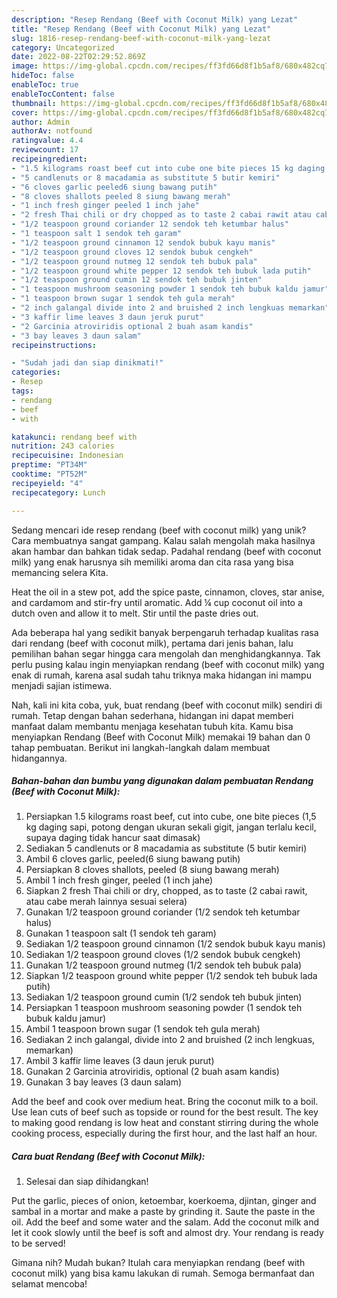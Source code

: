 ```yaml
---
description: "Resep Rendang (Beef with Coconut Milk) yang Lezat"
title: "Resep Rendang (Beef with Coconut Milk) yang Lezat"
slug: 1816-resep-rendang-beef-with-coconut-milk-yang-lezat
category: Uncategorized
date: 2022-08-22T02:29:52.869Z
image: https://img-global.cpcdn.com/recipes/ff3fd66d8f1b5af8/680x482cq70/rendang-beef-with-coconut-milk-foto-resep-utama.jpg
hideToc: false
enableToc: true
enableTocContent: false
thumbnail: https://img-global.cpcdn.com/recipes/ff3fd66d8f1b5af8/680x482cq70/rendang-beef-with-coconut-milk-foto-resep-utama.jpg
cover: https://img-global.cpcdn.com/recipes/ff3fd66d8f1b5af8/680x482cq70/rendang-beef-with-coconut-milk-foto-resep-utama.jpg
author: Admin
authorAv: notfound
ratingvalue: 4.4
reviewcount: 17
recipeingredient:
- "1.5 kilograms roast beef cut into cube one bite pieces 15 kg daging sapi potong dengan ukuran sekali gigit jangan terlalu kecil supaya daging tidak hancur saat dimasak"
- "5 candlenuts or 8 macadamia as substitute 5 butir kemiri"
- "6 cloves garlic peeled6 siung bawang putih"
- "8 cloves shallots peeled 8 siung bawang merah"
- "1 inch fresh ginger peeled 1 inch jahe"
- "2 fresh Thai chili or dry chopped as to taste 2 cabai rawit atau cabe merah lainnya sesuai selera"
- "1/2 teaspoon ground coriander 12 sendok teh ketumbar halus"
- "1 teaspoon salt 1 sendok teh garam"
- "1/2 teaspoon ground cinnamon 12 sendok bubuk kayu manis"
- "1/2 teaspoon ground cloves 12 sendok bubuk cengkeh"
- "1/2 teaspoon ground nutmeg 12 sendok teh bubuk pala"
- "1/2 teaspoon ground white pepper 12 sendok teh bubuk lada putih"
- "1/2 teaspoon ground cumin 12 sendok teh bubuk jinten"
- "1 teaspoon mushroom seasoning powder 1 sendok teh bubuk kaldu jamur"
- "1 teaspoon brown sugar 1 sendok teh gula merah"
- "2 inch galangal divide into 2 and bruished 2 inch lengkuas memarkan"
- "3 kaffir lime leaves 3 daun jeruk purut"
- "2 Garcinia atroviridis optional 2 buah asam kandis"
- "3 bay leaves 3 daun salam"
recipeinstructions:

- "Sudah jadi dan siap dinikmati!"
categories:
- Resep
tags:
- rendang
- beef
- with

katakunci: rendang beef with 
nutrition: 243 calories
recipecuisine: Indonesian
preptime: "PT34M"
cooktime: "PT52M"
recipeyield: "4"
recipecategory: Lunch

---
```





Sedang mencari ide resep rendang (beef with coconut milk) yang unik? Cara membuatnya sangat gampang. Kalau salah mengolah maka hasilnya akan hambar dan bahkan tidak sedap. Padahal rendang (beef with coconut milk) yang enak harusnya sih memiliki aroma dan cita rasa yang bisa memancing selera Kita.





Heat the oil in a stew pot, add the spice paste, cinnamon, cloves, star anise, and cardamom and stir-fry until aromatic. Add ¼ cup coconut oil into a dutch oven and allow it to melt. Stir until the paste dries out.

Ada beberapa hal yang sedikit banyak berpengaruh terhadap kualitas rasa dari rendang (beef with coconut milk), pertama dari jenis bahan, lalu pemilihan bahan segar hingga cara mengolah dan menghidangkannya. Tak perlu pusing kalau ingin menyiapkan rendang (beef with coconut milk) yang enak di rumah, karena asal sudah tahu triknya maka hidangan ini mampu menjadi sajian istimewa.






Nah, kali ini kita coba, yuk, buat rendang (beef with coconut milk) sendiri di rumah. Tetap dengan bahan sederhana, hidangan ini dapat memberi manfaat dalam membantu menjaga kesehatan tubuh kita. Kamu bisa menyiapkan Rendang (Beef with Coconut Milk) memakai 19 bahan dan 0 tahap pembuatan. Berikut ini langkah-langkah dalam membuat hidangannya.

<!--inarticleads1-->

##### Bahan-bahan dan bumbu yang digunakan dalam pembuatan Rendang (Beef with Coconut Milk):

1. Persiapkan 1.5 kilograms roast beef, cut into cube, one bite pieces (1,5 kg daging sapi, potong dengan ukuran sekali gigit, jangan terlalu kecil, supaya daging tidak hancur saat dimasak)
1. Sediakan 5 candlenuts or 8 macadamia as substitute (5 butir kemiri)
1. Ambil 6 cloves garlic, peeled(6 siung bawang putih)
1. Persiapkan 8 cloves shallots, peeled (8 siung bawang merah)
1. Ambil 1 inch fresh ginger, peeled (1 inch jahe)
1. Siapkan 2 fresh Thai chili or dry, chopped, as to taste (2 cabai rawit, atau cabe merah lainnya sesuai selera)
1. Gunakan 1/2 teaspoon ground coriander (1/2 sendok teh ketumbar halus)
1. Gunakan 1 teaspoon salt (1 sendok teh garam)
1. Sediakan 1/2 teaspoon ground cinnamon (1/2 sendok bubuk kayu manis)
1. Sediakan 1/2 teaspoon ground cloves (1/2 sendok bubuk cengkeh)
1. Gunakan 1/2 teaspoon ground nutmeg (1/2 sendok teh bubuk pala)
1. Siapkan 1/2 teaspoon ground white pepper (1/2 sendok teh bubuk lada putih)
1. Sediakan 1/2 teaspoon ground cumin (1/2 sendok teh bubuk jinten)
1. Persiapkan 1 teaspoon mushroom seasoning powder (1 sendok teh bubuk kaldu jamur)
1. Ambil 1 teaspoon brown sugar (1 sendok teh gula merah)
1. Sediakan 2 inch galangal, divide into 2 and bruished (2 inch lengkuas, memarkan)
1. Ambil 3 kaffir lime leaves (3 daun jeruk purut)
1. Gunakan 2 Garcinia atroviridis, optional (2 buah asam kandis)
1. Gunakan 3 bay leaves (3 daun salam)


Add the beef and cook over medium heat. Bring the coconut milk to a boil. Use lean cuts of beef such as topside or round for the best result. The key to making good rendang is low heat and constant stirring during the whole cooking process, especially during the first hour, and the last half an hour. 

<!--inarticleads2-->

##### Cara buat Rendang (Beef with Coconut Milk):


1. Selesai dan siap dihidangkan!

Put the garlic, pieces of onion, ketoembar, koerkoema, djintan, ginger and sambal in a mortar and make a paste by grinding it. Saute the paste in the oil. Add the beef and some water and the salam. Add the coconut milk and let it cook slowly until the beef is soft and almost dry. Your rendang is ready to be served! 

Gimana nih? Mudah bukan? Itulah cara menyiapkan rendang (beef with coconut milk) yang bisa kamu lakukan di rumah. Semoga bermanfaat dan selamat mencoba!
